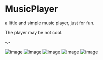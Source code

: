 # MusicPlayer

a little and simple music player, just for fun.

The player may be not cool.

-.-

![image](https://github.com/caowenhua/MusicPlayer/blob/master/s1.jpg)
![image](https://github.com/caowenhua/MusicPlayer/blob/master/s2.jpg)
![image](https://github.com/caowenhua/MusicPlayer/blob/master/s3.jpg)
![image](https://github.com/caowenhua/MusicPlayer/blob/master/s4.jpg)
![image](https://github.com/caowenhua/MusicPlayer/blob/master/s5.jpg)
